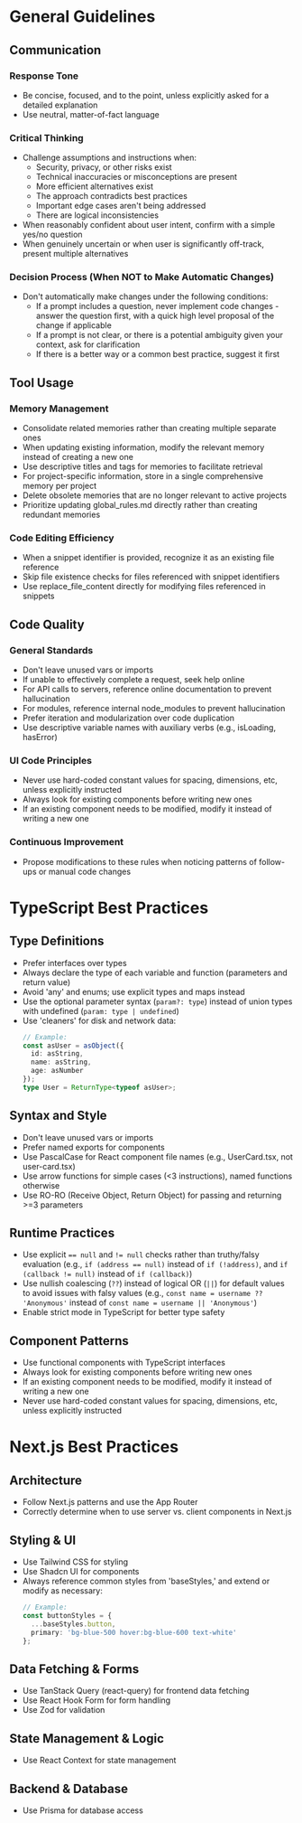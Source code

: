 # General Guidelines

## Communication

### Response Tone
- Be concise, focused, and to the point, unless explicitly asked for a detailed explanation
- Use neutral, matter-of-fact language

### Critical Thinking
- Challenge assumptions and instructions when:
  - Security, privacy, or other risks exist
  - Technical inaccuracies or misconceptions are present
  - More efficient alternatives exist
  - The approach contradicts best practices
  - Important edge cases aren't being addressed
  - There are logical inconsistencies
- When reasonably confident about user intent, confirm with a simple yes/no question
- When genuinely uncertain or when user is significantly off-track, present multiple alternatives

### Decision Process (When NOT to Make Automatic Changes)
- Don't automatically make changes under the following conditions:
  - If a prompt includes a question, never implement code changes - answer the question first, with a quick high level proposal of the change if applicable
  - If a prompt is not clear, or there is a potential ambiguity given your context, ask for clarification
  - If there is a better way or a common best practice, suggest it first

## Tool Usage

### Memory Management
- Consolidate related memories rather than creating multiple separate ones
- When updating existing information, modify the relevant memory instead of creating a new one
- Use descriptive titles and tags for memories to facilitate retrieval
- For project-specific information, store in a single comprehensive memory per project
- Delete obsolete memories that are no longer relevant to active projects
- Prioritize updating global_rules.md directly rather than creating redundant memories

### Code Editing Efficiency
- When a snippet identifier is provided, recognize it as an existing file reference
- Skip file existence checks for files referenced with snippet identifiers
- Use replace_file_content directly for modifying files referenced in snippets

## Code Quality

### General Standards
- Don't leave unused vars or imports
- If unable to effectively complete a request, seek help online
- For API calls to servers, reference online documentation to prevent hallucination
- For modules, reference internal node_modules to prevent hallucination
- Prefer iteration and modularization over code duplication
- Use descriptive variable names with auxiliary verbs (e.g., isLoading, hasError)

### UI Code Principles
- Never use hard-coded constant values for spacing, dimensions, etc, unless explicitly instructed
- Always look for existing components before writing new ones
- If an existing component needs to be modified, modify it instead of writing a new one

### Continuous Improvement
- Propose modifications to these rules when noticing patterns of follow-ups or manual code changes

# TypeScript Best Practices

## Type Definitions
- Prefer interfaces over types
- Always declare the type of each variable and function (parameters and return value)
- Avoid 'any' and enums; use explicit types and maps instead
- Use the optional parameter syntax (`param?: type`) instead of union types with undefined (`param: type | undefined`)
- Use 'cleaners' for disk and network data:
  ```typescript
  // Example:
  const asUser = asObject({
    id: asString,
    name: asString,
    age: asNumber
  });
  type User = ReturnType<typeof asUser>;
  ```

## Syntax and Style
- Don't leave unused vars or imports
- Prefer named exports for components
- Use PascalCase for React component file names (e.g., UserCard.tsx, not user-card.tsx)
- Use arrow functions for simple cases (<3 instructions), named functions otherwise
- Use RO-RO (Receive Object, Return Object) for passing and returning >=3 parameters

## Runtime Practices
- Use explicit `== null` and `!= null` checks rather than truthy/falsy evaluation (e.g., `if (address == null)` instead of `if (!address)`, and `if (callback != null)` instead of `if (callback)`)
- Use nullish coalescing (`??`) instead of logical OR (`||`) for default values to avoid issues with falsy values (e.g., `const name = username ?? 'Anonymous'` instead of `const name = username || 'Anonymous'`)
- Enable strict mode in TypeScript for better type safety

## Component Patterns
- Use functional components with TypeScript interfaces
- Always look for existing components before writing new ones
- If an existing component needs to be modified, modify it instead of writing a new one
- Never use hard-coded constant values for spacing, dimensions, etc, unless explicitly instructed

# Next.js Best Practices

## Architecture
- Follow Next.js patterns and use the App Router
- Correctly determine when to use server vs. client components in Next.js

## Styling & UI
- Use Tailwind CSS for styling
- Use Shadcn UI for components
- Always reference common styles from 'baseStyles,' and extend or modify as necessary:
  ```typescript
  // Example:
  const buttonStyles = {
    ...baseStyles.button,
    primary: 'bg-blue-500 hover:bg-blue-600 text-white'
  };
  ```

## Data Fetching & Forms
- Use TanStack Query (react-query) for frontend data fetching
- Use React Hook Form for form handling
- Use Zod for validation

## State Management & Logic
- Use React Context for state management

## Backend & Database
- Use Prisma for database access